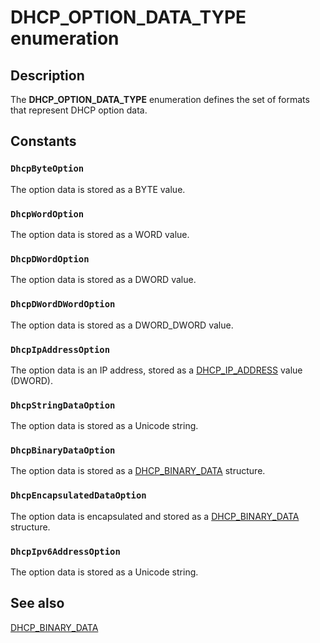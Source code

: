 # DHCP_OPTION_DATA_TYPE enumeration

## Description

The **DHCP_OPTION_DATA_TYPE** enumeration defines the set of formats that represent DHCP option data.

## Constants

### `DhcpByteOption`

The option data is stored as a BYTE value.

### `DhcpWordOption`

The option data is stored as a WORD value.

### `DhcpDWordOption`

The option data is stored as a DWORD value.

### `DhcpDWordDWordOption`

The option data is stored as a DWORD_DWORD value.

### `DhcpIpAddressOption`

The option data is an IP address, stored as a [DHCP_IP_ADDRESS](https://learn.microsoft.com/previous-versions/windows/desktop/dhcp/dhcp-server-management-type-definitions) value (DWORD).

### `DhcpStringDataOption`

The option data is stored as a Unicode string.

### `DhcpBinaryDataOption`

The option data is stored as a [DHCP_BINARY_DATA](https://learn.microsoft.com/windows/desktop/api/dhcpsapi/ns-dhcpsapi-dhcp_binary_data) structure.

### `DhcpEncapsulatedDataOption`

The option data is encapsulated and stored as a [DHCP_BINARY_DATA](https://learn.microsoft.com/windows/desktop/api/dhcpsapi/ns-dhcpsapi-dhcp_binary_data) structure.

### `DhcpIpv6AddressOption`

The option data is stored as a Unicode string.

## See also

[DHCP_BINARY_DATA](https://learn.microsoft.com/windows/desktop/api/dhcpsapi/ns-dhcpsapi-dhcp_binary_data)